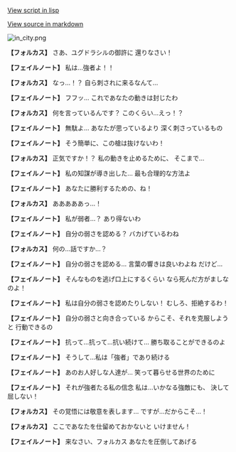 [View script in lisp](../scripts/210102101.txt)

[View source in markdown](210102101.md)

![in_city.png](../images/backgrounds/in_city.png)

**【フォルカス】**
さあ、ユグドラシルの御許に
還りなさい！

**【フェイルノート】**
私は…強者よ！！

**【フォルカス】**
なっ…！？
自ら刺されに来るなんて…

**【フェイルノート】**
フフッ…
これであなたの動きは封じたわ

**【フォルカス】**
何を言っているんです？
このくらい…えっ！？

**【フェイルノート】**
無駄よ…
あなたが思っているより
深く刺さっているもの

**【フェイルノート】**
そう簡単に、この槍は抜けないわ！

**【フォルカス】**
正気ですか！？
私の動きを止めるために、
そこまで…

**【フェイルノート】**
私の知謀が導き出した…
最も合理的な方法よ

**【フェイルノート】**
あなたに勝利するための、ね！

**【フォルカス】**
あああああっ…！

**【フェイルノート】**
私が弱者…？
あり得ないわ

**【フェイルノート】**
自分の弱さを認める？
バカげているわね

**【フォルカス】**
何の…話ですか…？

**【フェイルノート】**
自分の弱さを認める…
言葉の響きは良いわよね
だけど…

**【フェイルノート】**
そんなものを逃げ口上にするくらい
なら死んだ方がましなのよ！

**【フェイルノート】**
私は自分の弱さを認めたりしない！
むしろ、拒絶するわ！

**【フェイルノート】**
自分の弱さと向き合っている
からこそ、それを克服しようと
行動できるの

**【フェイルノート】**
抗って…抗って…抗い続けて…
勝ち取ることができるのよ

**【フェイルノート】**
そうして…私は「強者」であり続ける

**【フェイルノート】**
あのお人好しな人達が…
笑って暮らせる世界のために

**【フェイルノート】**
それが強者たる私の信念
私は…いかなる強敵にも、
決して屈しない！

**【フォルカス】**
その覚悟には敬意を表します…
ですが…だからこそ…！

**【フォルカス】**
ここであなたを仕留めておかないと
いけません！

**【フェイルノート】**
来なさい、フォルカス
あなたを圧倒してあげる